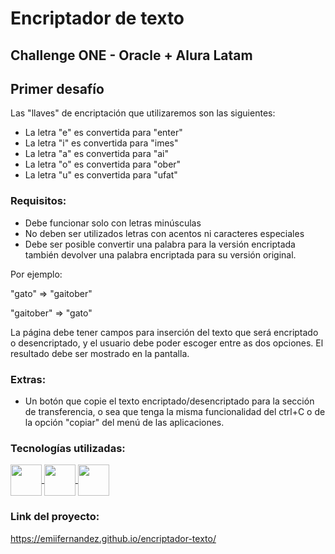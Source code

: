 # Encriptador de texto
## Challenge ONE - Oracle + Alura Latam 

## Primer desafío

Las "llaves" de encriptación que utilizaremos son las siguientes:

- La letra "e" es convertida para "enter"
- La letra "i" es convertida para "imes"
- La letra "a" es convertida para "ai"
- La letra "o" es convertida para "ober"
- La letra "u" es convertida para "ufat"

### Requisitos:
- Debe funcionar solo con letras minúsculas
- No deben ser utilizados letras con acentos ni caracteres especiales
- Debe ser posible convertir una palabra para la versión encriptada también devolver una palabra encriptada para su versión original.

Por ejemplo:

"gato" => "gaitober"

"gaitober" => "gato"

La página debe tener campos para
inserción del texto que será encriptado o desencriptado, y el usuario debe poder escoger entre as dos opciones.
El resultado debe ser mostrado en la pantalla.

### Extras:
- Un botón que copie el texto encriptado/desencriptado para la sección de transferencia, o sea que tenga la misma funcionalidad del ctrl+C o de la opción "copiar" del menú de las aplicaciones.

### Tecnologías utilizadas:
<a href="#">
  <img align="center" width = 50px src="https://camo.githubusercontent.com/abb3fd9409d11cd93538139b0e8ec6722e56764868c2ed710ba62a28ff1e1c8f/68747470733a2f2f696d672e69636f6e73382e636f6d2f636f6c6f722f3334342f68746d6c2d352d2d76312e706e67"/>
</a>

<a href="#">
  <img align="center" width = 50px src="https://camo.githubusercontent.com/fd5b3f9bfeea422c70d0db95b587e08e97d8ca5c69d0787e3464af8e6558fbe9/68747470733a2f2f696d672e69636f6e73382e636f6d2f636f6c6f722f3334342f637373332e706e67"/>
</a>

<a href="#">
  <img align="center" width = 50px src="https://camo.githubusercontent.com/96327f7d9cb0254a96db740a34da59e8e0be3919b1041f4a44db7a17b8940f4b/68747470733a2f2f696d672e69636f6e73382e636f6d2f636f6c6f722f3334342f6a6176617363726970742d2d76312e706e67" />
</a>

### Link del proyecto:
<a href="https://emiifernandez.github.io/encriptador-texto/">https://emiifernandez.github.io/encriptador-texto/
</a>
